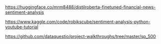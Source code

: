 https://huggingface.co/mrm8488/distilroberta-finetuned-financial-news-sentiment-analysis

https://www.kaggle.com/code/robikscube/sentiment-analysis-python-youtube-tutorial

https://github.com/dataquestio/project-walkthroughs/tree/master/sp_500